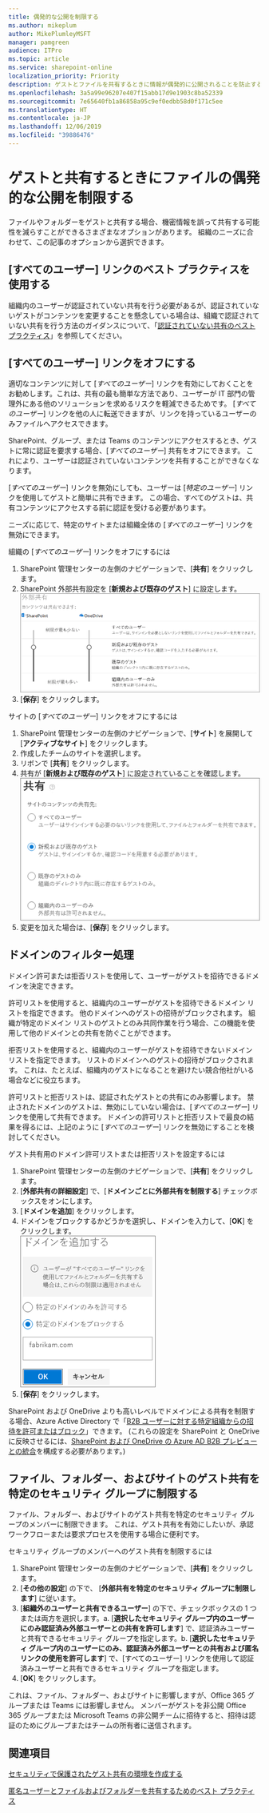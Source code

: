 ```yaml
---
title: 偶発的な公開を制限する
ms.author: mikeplum
author: MikePlumleyMSFT
manager: pamgreen
audience: ITPro
ms.topic: article
ms.service: sharepoint-online
localization_priority: Priority
description: ゲストとファイルを共有するときに情報が偶発的に公開されることを防止する方法を説明します。
ms.openlocfilehash: 3a5a99e96207e407f15abb17d9e1903c8ba52339
ms.sourcegitcommit: 7e65640fb1a86858a95c9ef0edbb58d0f171c5ee
ms.translationtype: HT
ms.contentlocale: ja-JP
ms.lasthandoff: 12/06/2019
ms.locfileid: "39886476"
---
```

# <a name="limit-accidental-exposure-to-files-when-sharing-with-guests"></a>ゲストと共有するときにファイルの偶発的な公開を制限する

ファイルやフォルダーをゲストと共有する場合、機密情報を誤って共有する可能性を減らすことができるさまざまなオプションがあります。 組織のニーズに合わせて、この記事のオプションから選択できます。

## <a name="use-best-practices-for-anyone-links"></a>[すべてのユーザー] リンクのベスト プラクティスを使用する

組織内のユーザーが認証されていない共有を行う必要があるが、認証されていないゲストがコンテンツを変更することを懸念している場合は、組織で認証されていない共有を行う方法のガイダンスについて、「[認証されていない共有のベスト プラクティス](best-practices-anonymous-sharing.md)」を参照してください。

## <a name="turn-off-anyone-links"></a>[すべてのユーザー] リンクをオフにする

適切なコンテンツに対して [*すべてのユーザー*] リンクを有効にしておくことをお勧めします。これは、共有の最も簡単な方法であり、ユーザーが IT 部門の管理外にある他のソリューションを求めるリスクを軽減できるためです。 [*すべてのユーザー*] リンクを他の人に転送できますが、リンクを持っているユーザーのみファイルへアクセスできます。

SharePoint、グループ、または Teams のコンテンツにアクセスするとき、ゲストに常に認証を要求する場合、[*すべてのユーザー*] 共有をオフにできます。 これにより、ユーザーは認証されていないコンテンツを共有することができなくなります。

[*すべてのユーザー*] リンクを無効にしても、ユーザーは [*特定のユーザー*] リンクを使用してゲストと簡単に共有できます。 この場合、すべてのゲストは、共有コンテンツにアクセスする前に認証を受ける必要があります。

ニーズに応じて、特定のサイトまたは組織全体の [*すべてのユーザー*] リンクを無効にできます。

組織の [*すべてのユーザー*] リンクをオフにするには
1. SharePoint 管理センターの左側のナビゲーションで、[**共有**] をクリックします。
2. SharePoint 外部共有設定を [**新規および既存のゲスト**] に設定します。</br>
   ![SharePoint サイトの外部共有設定のスクリーンショット](media/sharepoint-organization-external-sharing-controls-new-users.png)
3. [**保存**] をクリックします。

サイトの [*すべてのユーザー*] リンクをオフにするには
1. SharePoint 管理センターの左側のナビゲーションで、[**サイト**] を展開して [**アクティブなサイト**] をクリックします。
2. 作成したチームのサイトを選択します。
3. リボンで [**共有**] をクリックします。
4. 共有が [**新規および既存のゲスト**] に設定されていることを確認します。</br>
   ![SharePoint サイトの外部共有設定のスクリーンショット](media/sharepoint-site-external-sharing-settings.png)
5. 変更を加えた場合は、[**保存**] をクリックします。

## <a name="domain-filtering"></a>ドメインのフィルター処理

ドメイン許可または拒否リストを使用して、ユーザーがゲストを招待できるドメインを決定できます。

許可リストを使用すると、組織内のユーザーがゲストを招待できるドメイン リストを指定できます。 他のドメインへのゲストの招待がブロックされます。 組織が特定のドメイン リストのゲストとのみ共同作業を行う場合、この機能を使用して他のドメインとの共有を防ぐことができます。

拒否リストを使用すると、組織内のユーザーがゲストを招待できないドメイン リストを指定できます。 リストのドメインへのゲストの招待がブロックされます。 これは、たとえば、組織内のゲストになることを避けたい競合他社がいる場合などに役立ちます。

許可リストと拒否リストは、認証されたゲストとの共有にのみ影響します。 禁止されたドメインのゲストは、無効にしていない場合は、[*すべてのユーザー*] リンクを使用して共有できます。 ドメインの許可リストと拒否リストで最良の結果を得るには、上記のように [*すべてのユーザー*] リンクを無効にすることを検討してください。

ゲスト共有用のドメイン許可リストまたは拒否リストを設定するには
1. SharePoint 管理センターの左側のナビゲーションで、[**共有**] をクリックします。
2. [**外部共有の詳細設定**] で、[**ドメインごとに外部共有を制限する**] チェックボックスをオンにします。
3. [**ドメインを追加**] をクリックします。
4. ドメインをブロックするかどうかを選択し、ドメインを入力して、[**OK**] をクリックします。</br>
   ![ドメイン設定による SharePoint 制限外部共有のスクリーンショット](media/sharepoint-sharing-block-domain.png)
5. [**保存**] をクリックします。

SharePoint および OneDrive よりも高いレベルでドメインによる共有を制限する場合、Azure Active Directory で「[B2B ユーザーに対する特定組織からの招待を許可またはブロック](https://docs.microsoft.com/azure/active-directory/b2b/allow-deny-list)」できます。 (これらの設定を SharePoint と OneDrive に反映させるには、[SharePoint および OneDrive の Azure AD B2B プレビューとの統合](https://docs.microsoft.com/sharepoint/sharepoint-azureb2b-integration-preview)を構成する必要があります。)

## <a name="limit-guest-sharing-of-files-folders-and-sites-to-specified-security-groups"></a>ファイル、フォルダー、およびサイトのゲスト共有を特定のセキュリティ グループに制限する

ファイル、フォルダー、およびサイトのゲスト共有を特定のセキュリティ グループのメンバーに制限できます。 これは、ゲスト共有を有効にしたいが、承認ワークフローまたは要求プロセスを使用する場合に便利です。

セキュリティ グループのメンバーへのゲスト共有を制限するには
1. SharePoint 管理センターの左側のナビゲーションで、[**共有**] をクリックします。
2. [**その他の設定**] の下で、 [**外部共有を特定のセキュリティ グループに制限します**] に従います。
3. [**組織外のユーザーと共有できるユーザー**] の下で、チェックボックスの 1 つまたは両方を選択します。a. [**選択したセキュリティ グループ内のユーザーにのみ認証済み外部ユーザーとの共有を許可します**] で、認証済みユーザーと共有できるセキュリティ グループを指定します。b. [**選択したセキュリティ グループ内のユーザーにのみ、認証済み外部ユーザーとの共有および匿名リンクの使用を許可します**] で、[すべてのユーザー] リンクを使用して認証済みユーザーと共有できるセキュリティ グループを指定します。
4. [**OK**] をクリックします。

これは、ファイル、フォルダー、およびサイトに影響しますが、Office 365 グループまたは Teams には影響しません。 メンバーがゲストを非公開 Office 365 グループまたは Microsoft Teams の非公開チームに招待すると、招待は認証のためにグループまたはチームの所有者に送信されます。

## <a name="see-also"></a>関連項目

[セキュリティで保護されたゲスト共有の環境を作成する](create-a-secure-guest-sharing-environment.md)

[匿名ユーザーとファイルおよびフォルダーを共有するためのベスト プラクティス](best-practices-anonymous-sharing.md)